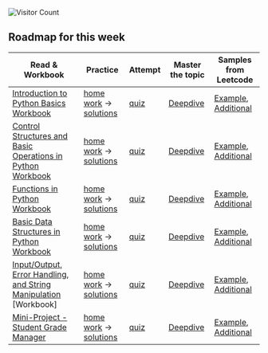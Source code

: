 ![Visitor Count](https://visitor-badge.laobi.icu/badge?page_id=simplifylearning101.dsa_with_python)

## Roadmap for this week
| Read & Workbook | Practice | Attempt | Master the topic | Samples from Leetcode |
|---|---|---|---|---|
| [Introduction to Python Basics](materials/1_1.markdown) [Workbook](workbook/01.ipynb) | [home work](materials/1_2.markdown) -> [solutions](materials/1_3.markdown)|[quiz](materials/1_4.markdown)|[Deepdive](materials/1_5.markdown)| [Example](materials/1_6.markdown), [Additional](materials/1_7.markdown) |
| [Control Structures and Basic Operations in Python](materials/2_1.markdown) [Workbook](workbook/02.ipynb) | [home work](materials/2_2.markdown) -> [solutions](materials/2_3.markdown)|[quiz](materials/2_4.markdown)|[Deepdive](materials/2_5.markdown)| [Example](materials/2_6.markdown), [Additional](materials/2_7.markdown) |
| [Functions in Python](materials/3_1.markdown) [Workbook](workbook/03.ipynb) | [home work](materials/3_2.markdown) -> [solutions](materials/3_3.markdown)|[quiz](materials/3_4.markdown)|[Deepdive](materials/3_5.markdown)| [Example](materials/3_6.markdown), [Additional](materials/3_7.markdown) |
| [Basic Data Structures in Python](materials/4_1.markdown) [Workbook]()  | [home work](materials/4_2.markdown) -> [solutions](materials/4_3.markdown)|[quiz](materials/4_4.markdown)|[Deepdive](materials/4_5.markdown)| [Example](materials/4_6.markdown), [Additional](materials/4_7.markdown) |
| [Input/Output, Error Handling, and String Manipulation](materials/5_1.markdown) [Workbook]  | [home work](materials/5_2.markdown) -> [solutions](materials/5_3.markdown)|[quiz](materials/5_4.markdown)|[Deepdive](materials/5_5.markdown)| [Example](materials/5_6.markdown), [Additional](materials/5_7.markdown) |
| [Mini-Project - Student Grade Manager](materials/6_1.markdown)  | [home work](materials/6_2.markdown) -> [solutions](materials/6_3.markdown)|[quiz](materials/6_4.markdown)|[Deepdive](materials/6_5.markdown)| [Example](materials/6_6.markdown), [Additional](materials/6_7.markdown) |
